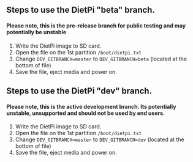 ## Steps to use the DietPi "beta" branch.
#### Please note, this is the pre-release branch for public testing and may potentially be unstable

1. Write the DietPi image to SD card.
2. Open the file on the 1st partition ```/boot/dietpi.txt```
3. Change ```DEV_GITBRANCH=master``` to ```DEV_GITBRANCH=beta``` (located at the bottom of file)
4. Save the file, eject media and power on.

## Steps to use the DietPi "dev" branch.
#### Please note, this is the active development branch. Its potentially unstable, unsupported and should not be used by end users.

1. Write the DietPi image to SD card.
2. Open the file on the 1st partition ```/boot/dietpi.txt```
3. Change ```DEV_GITBRANCH=master``` to ```DEV_GITBRANCH=dev``` (located at the bottom of file)
4. Save the file, eject media and power on.
